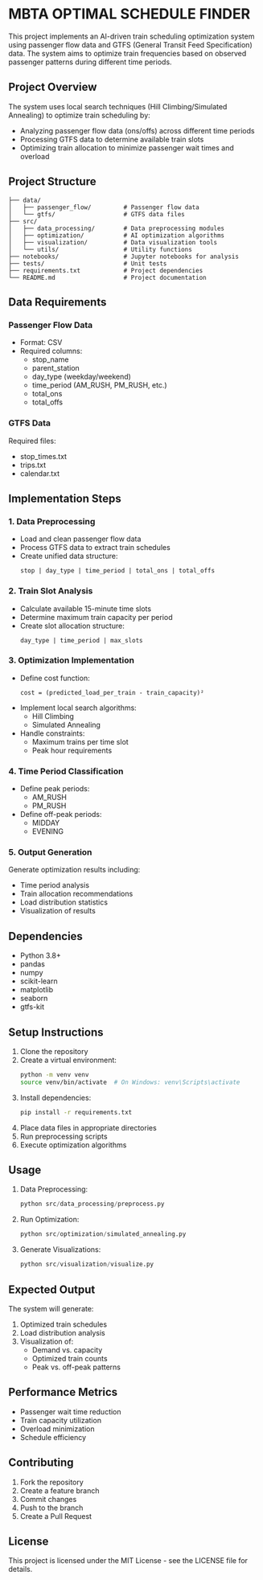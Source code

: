 # MBTA OPTIMAL SCHEDULE FINDER ​

This project implements an AI-driven train scheduling optimization system using passenger flow data and GTFS (General Transit Feed Specification) data. The system aims to optimize train frequencies based on observed passenger patterns during different time periods.

## Project Overview

The system uses local search techniques (Hill Climbing/Simulated Annealing) to optimize train scheduling by:
- Analyzing passenger flow data (ons/offs) across different time periods
- Processing GTFS data to determine available train slots
- Optimizing train allocation to minimize passenger wait times and overload

## Project Structure

```
├── data/
│   ├── passenger_flow/         # Passenger flow data
│   └── gtfs/                   # GTFS data files
├── src/
│   ├── data_processing/        # Data preprocessing modules
│   ├── optimization/           # AI optimization algorithms
│   ├── visualization/          # Data visualization tools
│   └── utils/                  # Utility functions
├── notebooks/                  # Jupyter notebooks for analysis
├── tests/                      # Unit tests
├── requirements.txt            # Project dependencies
└── README.md                   # Project documentation
```

## Data Requirements

### Passenger Flow Data
- Format: CSV
- Required columns:
  - stop_name
  - parent_station
  - day_type (weekday/weekend)
  - time_period (AM_RUSH, PM_RUSH, etc.)
  - total_ons
  - total_offs

### GTFS Data
Required files:
- stop_times.txt
- trips.txt
- calendar.txt

## Implementation Steps

### 1. Data Preprocessing
- Load and clean passenger flow data
- Process GTFS data to extract train schedules
- Create unified data structure:
  ```
  stop | day_type | time_period | total_ons | total_offs
  ```

### 2. Train Slot Analysis
- Calculate available 15-minute time slots
- Determine maximum train capacity per period
- Create slot allocation structure:
  ```
  day_type | time_period | max_slots
  ```

### 3. Optimization Implementation
- Define cost function:
  ```
  cost = (predicted_load_per_train - train_capacity)²
  ```
- Implement local search algorithms:
  - Hill Climbing
  - Simulated Annealing
- Handle constraints:
  - Maximum trains per time slot
  - Peak hour requirements

### 4. Time Period Classification
- Define peak periods:
  - AM_RUSH
  - PM_RUSH
- Define off-peak periods:
  - MIDDAY
  - EVENING

### 5. Output Generation
Generate optimization results including:
- Time period analysis
- Train allocation recommendations
- Load distribution statistics
- Visualization of results

## Dependencies

- Python 3.8+
- pandas
- numpy
- scikit-learn
- matplotlib
- seaborn
- gtfs-kit

## Setup Instructions

1. Clone the repository
2. Create a virtual environment:
   ```bash
   python -m venv venv
   source venv/bin/activate  # On Windows: venv\Scripts\activate
   ```
3. Install dependencies:
   ```bash
   pip install -r requirements.txt
   ```
4. Place data files in appropriate directories
5. Run preprocessing scripts
6. Execute optimization algorithms

## Usage

1. Data Preprocessing:
   ```python
   python src/data_processing/preprocess.py
   ```

2. Run Optimization:
   ```python
   python src/optimization/simulated_annealing.py
   ```

3. Generate Visualizations:
   ```python
   python src/visualization/visualize.py
   ```

## Expected Output

The system will generate:
1. Optimized train schedules
2. Load distribution analysis
3. Visualization of:
   - Demand vs. capacity
   - Optimized train counts
   - Peak vs. off-peak patterns

## Performance Metrics

- Passenger wait time reduction
- Train capacity utilization
- Overload minimization
- Schedule efficiency

## Contributing

1. Fork the repository
2. Create a feature branch
3. Commit changes
4. Push to the branch
5. Create a Pull Request

## License

This project is licensed under the MIT License - see the LICENSE file for details. 